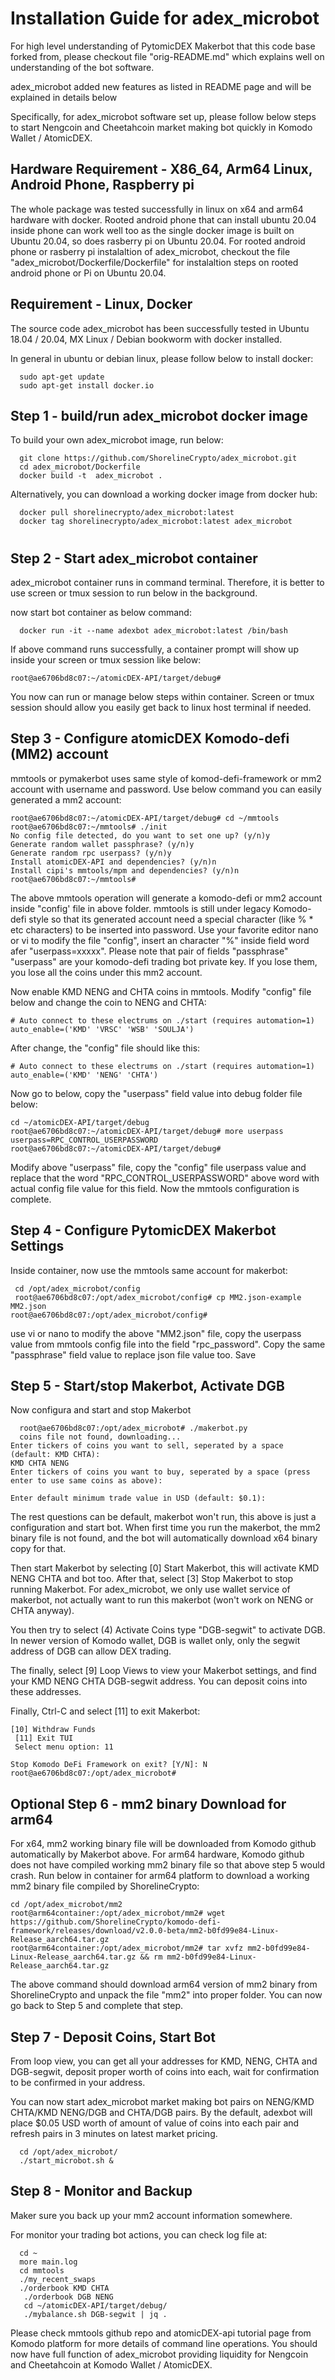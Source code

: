 # Installation Guide for adex_microbot

For high level understanding of PytomicDEX Makerbot that this code base forked from, please checkout file "orig-README.md" which explains well on understanding of the bot software.

adex_microbot added new features as listed in README page and will be explained in details below

Specifically, for adex_microbot software set up, please follow below steps to start Nengcoin and Cheetahcoin market making bot quickly in Komodo Wallet / AtomicDEX.

## Hardware Requirement - X86_64, Arm64 Linux, Android Phone, Raspberry pi

The whole package was tested successfully in linux on x64 and arm64 hardware with docker.  Rooted android phone that can install ubuntu 20.04 inside phone can work well too
as the single docker image is built on Ubuntu 20.04, so does rasberry pi on Ubuntu 20.04. For rooted android phone or rasberry pi instalaltion of adex_microbot, checkout the
file "adex_microbot/Dockerfile/Dockerfile" for instalaltion steps on rooted android phone or Pi on Ubuntu 20.04.


## Requirement - Linux, Docker
The source code adex_microbot has been successfully tested in Ubuntu 18.04 / 20.04, MX Linux / Debian bookworm with docker installed.

In general in ubuntu or debian linux, please follow below to install docker:
```
  sudo apt-get update
  sudo apt-get install docker.io
```


## Step 1 - build/run adex_microbot docker image

To build your own adex_microbot image, run below:

```
  git clone https://github.com/ShorelineCrypto/adex_microbot.git
  cd adex_microbot/Dockerfile
  docker build -t  adex_microbot .
```

Alternatively, you can download a working docker image from docker hub:

```
  docker pull shorelinecrypto/adex_microbot:latest
  docker tag shorelinecrypto/adex_microbot:latest adex_microbot
```

#
## Step 2 - Start adex_microbot container

adex_microbot container runs in command terminal. Therefore, it is better to use screen or tmux session to run below in the background. 

now start bot container as below command:
```
  docker run -it --name adexbot adex_microbot:latest /bin/bash
```
If above command runs successfully, a container prompt will show up inside your screen or tmux session like below:

```
root@ae6706bd8c07:~/atomicDEX-API/target/debug#
```

You now can run or manage below steps within container.  Screen or tmux session should allow you easily get back to linux host terminal if needed.

## Step 3 - Configure atomicDEX Komodo-defi (MM2) account

mmtools or pymakerbot uses same style of komod-defi-framework or mm2 account with username and password.  Use below command you can easily generated a mm2 account:
```
root@ae6706bd8c07:~/atomicDEX-API/target/debug# cd ~/mmtools
root@ae6706bd8c07:~/mmtools# ./init 
No config file detected, do you want to set one up? (y/n)y
Generate random wallet passphrase? (y/n)y
Generate random rpc userpass? (y/n)y
Install atomicDEX-API and dependencies? (y/n)n
Install cipi's mmtools/mpm and dependencies? (y/n)n
root@ae6706bd8c07:~/mmtools#
```

The above mmtools operation will generate a komodo-defi or mm2 account inside "config' file in above folder. mmtools is still under legacy Komodo-defi style so that its generated account
need a special character (like % * etc characters) to be inserted into password. Use your favorite editor nano or vi to modify the file "config", insert an character "%" inside
field word afer "userpass=xxxxx".  Please note that pair of fields "passphrase" "userpass" are your komodo-defi trading bot private key. If you lose them, you lose all the coins under this
mm2 account.

Now enable KMD NENG and CHTA coins in mmtools. Modify "config" file below and change the coin to NENG and CHTA:


```
# Auto connect to these electrums on ./start (requires automation=1)
auto_enable=('KMD' 'VRSC' 'WSB' 'SOULJA')
```

After change, the "config" file should like this:

```
# Auto connect to these electrums on ./start (requires automation=1)
auto_enable=('KMD' 'NENG' 'CHTA')
```

Now go to below, copy the "userpass" field value into debug folder file below:
```
cd ~/atomicDEX-API/target/debug
root@ae6706bd8c07:~/atomicDEX-API/target/debug# more userpass 
userpass=RPC_CONTROL_USERPASSWORD
root@ae6706bd8c07:~/atomicDEX-API/target/debug#
```

Modify above "userpass" file, copy the "config" file userpass value and replace that the word "RPC_CONTROL_USERPASSWORD" above word with actual config file value for this field.
Now the mmtools configuration is complete.


## Step 4 - Configure PytomicDEX Makerbot Settings

Inside container, now use the mmtools same account for makerbot:

```
 cd /opt/adex_microbot/config
 root@ae6706bd8c07:/opt/adex_microbot/config# cp MM2.json-example  MM2.json        
root@ae6706bd8c07:/opt/adex_microbot/config# 
```

use vi or nano to modify the above "MM2.json" file,  copy the userpass value from mmtools config file into the field "rpc_password". Copy the same "passphrase"
field value to replace json file value too. Save

## Step 5 - Start/stop Makerbot, Activate DGB

Now configura and start and stop Makerbot

```
  root@ae6706bd8c07:/opt/adex_microbot# ./makerbot.py
  coins file not found, downloading...
Enter tickers of coins you want to sell, seperated by a space (default: KMD CHTA):
KMD CHTA NENG
Enter tickers of coins you want to buy, seperated by a space (press enter to use same coins as above):

Enter default minimum trade value in USD (default: $0.1): 

```

The rest questions can be default, makerbot won't run, this above is just a configuration and start bot.  When first time you run the makerbot, the
mm2 binary file is not found, and the bot will automatically download x64 binary copy for that.

Then start Makerbot by selecting [0] Start Makerbot, this will activate KMD NENG CHTA and bot too.  After that, select [3] Stop Makerbot to stop running Makerbot.
For adex_microbot, we only use wallet service of makerbot, not actually want to run this makerbot (won't work on NENG or CHTA anyway).

You then try to select (4) Activate Coins
type "DGB-segwit" to activate DGB.  In newer version of Komodo wallet, DGB is wallet only, only the segwit address of DGB can allow DEX trading.

The finally, select [9] Loop Views  to view your Makerbot settings, and find your KMD NENG CHTA DGB-segwit address.  You can deposit coins into these addresses.

Finally, Ctrl-C and select [11] to exit Makerbot:
```
[10] Withdraw Funds
 [11] Exit TUI
 Select menu option: 11

Stop Komodo DeFi Framework on exit? [Y/N]: N 
root@ae6706bd8c07:/opt/adex_microbot# 
```

## Optional Step 6 - mm2 binary Download for arm64

For x64, mm2 working binary file will be downloaded from Komodo github automatically by Makerbot above. For arm64 hardware, Komodo github does not have compiled working mm2 binary file so that
above step 5 would crash. Run below in container for arm64 platform to download a working mm2 binary file compiled by ShorelineCrypto:
```
cd /opt/adex_microbot/mm2
root@arm64container:/opt/adex_microbot/mm2# wget https://github.com/ShorelineCrypto/komodo-defi-framework/releases/download/v2.0.0-beta/mm2-b0fd99e84-Linux-Release_aarch64.tar.gz
root@arm64container:/opt/adex_microbot/mm2# tar xvfz mm2-b0fd99e84-Linux-Release_aarch64.tar.gz && rm mm2-b0fd99e84-Linux-Release_aarch64.tar.gz
```

The above command should download arm64 version of mm2 binary from ShorelineCrypto and unpack the file "mm2" into proper folder.  You can now go back to Step 5 and complete that step.


## Step 7 - Deposit Coins, Start Bot

From loop view, you can get all your addresses for KMD, NENG, CHTA and DGB-segwit,  deposit proper worth of coins into each, wait for confirmation to be confirmed in your address.

You can now start adex_microbot market making bot pairs on NENG/KMD CHTA/KMD  NENG/DGB  and CHTA/DGB pairs. By the default, adexbot will place $0.05 USD worth of amount of value of
coins into each pair and refresh pairs in 3 minutes on latest market pricing.

```
  cd /opt/adex_microbot/
  ./start_microbot.sh &
```

## Step 8 - Monitor and Backup

Maker sure you back up your mm2 account information somewhere.

For monitor your trading bot actions, you can check log file at:
```
  cd ~
  more main.log
  cd mmtools
  ./my_recent_swaps
  ./orderbook KMD CHTA
   ./orderbook DGB NENG
   cd ~/atomicDEX-API/target/debug/
   ./mybalance.sh DGB-segwit | jq .
```

Please check mmtools github repo and atomicDEX-api tutorial page from Komodo platform for more details of command line operations. You should now have full function
of adex_microbot providing liquidity for Nengcoin and Cheetahcoin at Komodo Wallet / AtomicDEX.







